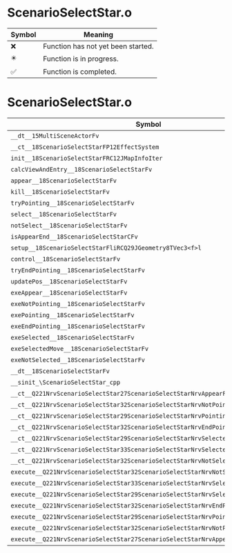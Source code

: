 # ScenarioSelectStar.o
| Symbol | Meaning 
| ------------- | ------------- 
| :x: | Function has not yet been started. 
| :eight_pointed_black_star: | Function is in progress. 
| :white_check_mark: | Function is completed. 


# ScenarioSelectStar.o
| Symbol | Decompiled? |
| ------------- | ------------- |
| `__dt__15MultiSceneActorFv` | :x: |
| `__ct__18ScenarioSelectStarFP12EffectSystem` | :x: |
| `init__18ScenarioSelectStarFRC12JMapInfoIter` | :x: |
| `calcViewAndEntry__18ScenarioSelectStarFv` | :x: |
| `appear__18ScenarioSelectStarFv` | :x: |
| `kill__18ScenarioSelectStarFv` | :x: |
| `tryPointing__18ScenarioSelectStarFv` | :x: |
| `select__18ScenarioSelectStarFv` | :x: |
| `notSelect__18ScenarioSelectStarFv` | :x: |
| `isAppearEnd__18ScenarioSelectStarCFv` | :x: |
| `setup__18ScenarioSelectStarFliRCQ29JGeometry8TVec3<f>l` | :x: |
| `control__18ScenarioSelectStarFv` | :x: |
| `tryEndPointing__18ScenarioSelectStarFv` | :x: |
| `updatePos__18ScenarioSelectStarFv` | :x: |
| `exeAppear__18ScenarioSelectStarFv` | :x: |
| `exeNotPointing__18ScenarioSelectStarFv` | :x: |
| `exePointing__18ScenarioSelectStarFv` | :x: |
| `exeEndPointing__18ScenarioSelectStarFv` | :x: |
| `exeSelected__18ScenarioSelectStarFv` | :x: |
| `exeSelectedMove__18ScenarioSelectStarFv` | :x: |
| `exeNotSelected__18ScenarioSelectStarFv` | :x: |
| `__dt__18ScenarioSelectStarFv` | :x: |
| `__sinit_\ScenarioSelectStar_cpp` | :x: |
| `__ct__Q221NrvScenarioSelectStar27ScenarioSelectStarNrvAppearFv` | :x: |
| `__ct__Q221NrvScenarioSelectStar32ScenarioSelectStarNrvNotPointingFv` | :x: |
| `__ct__Q221NrvScenarioSelectStar29ScenarioSelectStarNrvPointingFv` | :x: |
| `__ct__Q221NrvScenarioSelectStar32ScenarioSelectStarNrvEndPointingFv` | :x: |
| `__ct__Q221NrvScenarioSelectStar29ScenarioSelectStarNrvSelectedFv` | :x: |
| `__ct__Q221NrvScenarioSelectStar33ScenarioSelectStarNrvSelectedMoveFv` | :x: |
| `__ct__Q221NrvScenarioSelectStar32ScenarioSelectStarNrvNotSelectedFv` | :x: |
| `execute__Q221NrvScenarioSelectStar32ScenarioSelectStarNrvNotSelectedCFP5Spine` | :x: |
| `execute__Q221NrvScenarioSelectStar33ScenarioSelectStarNrvSelectedMoveCFP5Spine` | :x: |
| `execute__Q221NrvScenarioSelectStar29ScenarioSelectStarNrvSelectedCFP5Spine` | :x: |
| `execute__Q221NrvScenarioSelectStar32ScenarioSelectStarNrvEndPointingCFP5Spine` | :x: |
| `execute__Q221NrvScenarioSelectStar29ScenarioSelectStarNrvPointingCFP5Spine` | :x: |
| `execute__Q221NrvScenarioSelectStar32ScenarioSelectStarNrvNotPointingCFP5Spine` | :x: |
| `execute__Q221NrvScenarioSelectStar27ScenarioSelectStarNrvAppearCFP5Spine` | :x: |
